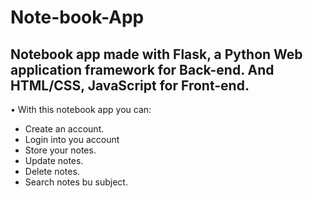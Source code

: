 # Note-book-App
Notebook app made with Flask, a Python Web application framework for Back-end. And HTML/CSS, JavaScript for Front-end.
--------

• With this notebook app you can:

* Create an account.
* Login into you account
* Store your notes.
* Update notes.
* Delete notes.
* Search notes bu subject.
